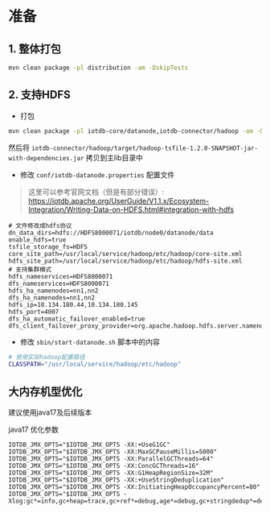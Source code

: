 
# 准备

## 1. 整体打包

```sh
mvn clean package -pl distribution -am -DskipTests
```

## 2. 支持HDFS

* 打包

```sh
mvn clean package -pl iotdb-core/datanode,iotdb-connector/hadoop -am -Dmaven.test.skip=true -P get-jar-with-dependencies
```
然后将 `iotdb-connector/hadoop/target/hadoop-tsfile-1.2.0-SNAPSHOT-jar-with-dependencies.jar` 拷贝到主lib目录中

* 修改 `conf/iotdb-datanode.properties` 配置文件

> 这里可以参考官网文档（但是有部分错误）: https://iotdb.apache.org/UserGuide/V1.1.x/Ecosystem-Integration/Writing-Data-on-HDFS.html#integration-with-hdfs

```properties
# 文件修改成hdfs协议
dn_data_dirs=hdfs://HDFS8000071/iotdb/node0/datanode/data
enable_hdfs=true
tsfile_storage_fs=HDFS
core_site_path=/usr/local/service/hadoop/etc/hadoop/core-site.xml
hdfs_site_path=/usr/local/service/hadoop/etc/hadoop/hdfs-site.xml
# 支持集群模式
hdfs_nameservices=HDFS8000071
dfs_nameservices=HDFS8000071
hdfs_ha_namenodes=nn1,nn2
dfs_ha_namenodes=nn1,nn2
hdfs_ip=10.134.180.44,10.134.180.145
hdfs_port=4007
dfs_ha_automatic_failover_enabled=true
dfs_client_failover_proxy_provider=org.apache.hadoop.hdfs.server.namenode.ha.ConfiguredFailoverProxyProvider
```

* 修改 `sbin/start-datanode.sh` 脚本中的内容

```sh
# 使用实际hadoop配置路径
CLASSPATH="/usr/local/service/hadoop/etc/hadoop"
```

## 大内存机型优化
建议使用java17及后续版本

java17 优化参数
```
IOTDB_JMX_OPTS="$IOTDB_JMX_OPTS -XX:+UseG1GC"
IOTDB_JMX_OPTS="$IOTDB_JMX_OPTS -XX:MaxGCPauseMillis=5000"
IOTDB_JMX_OPTS="$IOTDB_JMX_OPTS -XX:ParallelGCThreads=64"
IOTDB_JMX_OPTS="$IOTDB_JMX_OPTS -XX:ConcGCThreads=16"
IOTDB_JMX_OPTS="$IOTDB_JMX_OPTS -XX:G1HeapRegionSize=32M"
IOTDB_JMX_OPTS="$IOTDB_JMX_OPTS -XX:+UseStringDeduplication"
IOTDB_JMX_OPTS="$IOTDB_JMX_OPTS -XX:InitiatingHeapOccupancyPercent=80"
IOTDB_JMX_OPTS="$IOTDB_JMX_OPTS -Xlog:gc*=info,gc+heap=trace,gc+ref*=debug,age*=debug,gc+stringdedup*=debug:file=/iotdb/jvm/logs/gc.log:time,level,pid,tags:filecount=3,filesize=100M"
```

